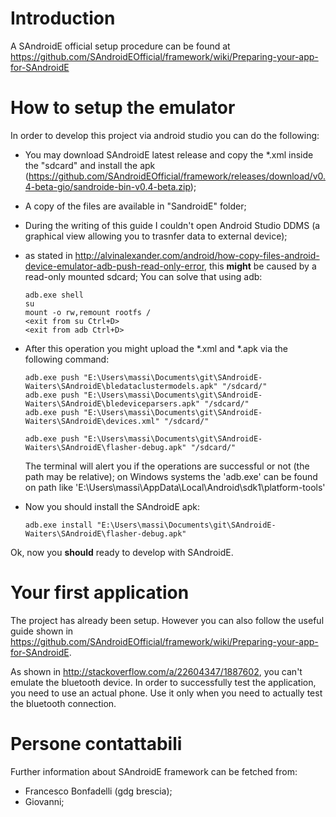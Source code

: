 
Introduction
============

A SAndroidE official setup procedure can be found at
https://github.com/SAndroidEOfficial/framework/wiki/Preparing-your-app-for-SAndroidE

How to setup the emulator
=========================

In order to develop this project via android studio you can do the following:

 -  You may download SAndroidE latest release and copy the *.xml inside the "sdcard" and install the apk
    (https://github.com/SAndroidEOfficial/framework/releases/download/v0.4-beta-gio/sandroide-bin-v0.4-beta.zip);
 -  A copy of the files are available in "SandroidE" folder;
 -  During the writing of this guide I couldn't open Android Studio DDMS (a graphical view allowing you to trasnfer data to external device);
 -  as stated in http://alvinalexander.com/android/how-copy-files-android-device-emulator-adb-push-read-only-error,
    this **might** be caused by a read-only mounted sdcard; You can solve that using adb:

        adb.exe shell
        su
        mount -o rw,remount rootfs /
        <exit from su Ctrl+D>
        <exit from adb Ctrl+D>

 -  After this operation you might upload the *.xml and *.apk via the following command:

        adb.exe push "E:\Users\massi\Documents\git\SAndroidE-Waiters\SAndroidE\bledataclustermodels.apk" "/sdcard/"
        adb.exe push "E:\Users\massi\Documents\git\SAndroidE-Waiters\SAndroidE\bledeviceparsers.apk" "/sdcard/"
        adb.exe push "E:\Users\massi\Documents\git\SAndroidE-Waiters\SAndroidE\devices.xml" "/sdcard/"

        adb.exe push "E:\Users\massi\Documents\git\SAndroidE-Waiters\SAndroidE\flasher-debug.apk" "/sdcard/"

    The terminal will alert you if the operations are successful or not (the path may be relative);
    on Windows systems the 'adb.exe' can be found on path like 'E:\Users\massi\AppData\Local\Android\sdk1\platform-tools'

 -  Now you should install the SAndroidE apk:

        adb.exe install "E:\Users\massi\Documents\git\SAndroidE-Waiters\SAndroidE\flasher-debug.apk"

Ok, now you **should** ready to develop with SAndroidE.

Your first application
======================

The project has already been setup. However you can also follow the useful guide shown in
https://github.com/SAndroidEOfficial/framework/wiki/Preparing-your-app-for-SAndroidE.

As shown in http://stackoverflow.com/a/22604347/1887602, you can't emulate the bluetooth device.
In order to successfully test the application, you need to use an actual phone. Use it only when you need to actually
test the bluetooth connection.

Persone contattabili
====================

Further information about SAndroidE framework can be fetched from:
 -  Francesco Bonfadelli (gdg brescia);
 -  Giovanni;
